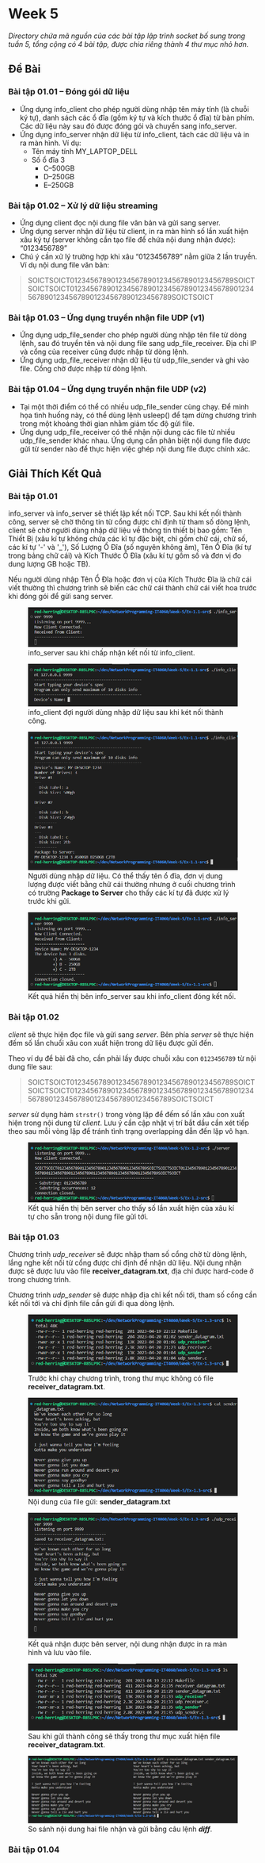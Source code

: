 # Week 5

*Directory chứa mã nguồn của các bài tập lập trình socket bố sung trong tuần 5, tổng cộng có 4 bài tập, được chia riêng thành 4 thư mục nhỏ hơn.*

## Đề Bài

### Bài tập 01.01 – Đóng gói dữ liệu

* Ứng dụng info_client cho phép người dùng nhập tên máy tính (là chuỗi ký tự), danh sách các ổ đĩa (gồm ký tự và kích thước ổ đĩa) từ bàn phím. Các dữ liệu này sau đó được đóng gói và chuyển sang info_server.
* Ứng dụng info_server nhận dữ liệu từ info_client, tách các dữ liệu và in ra màn hình. Ví dụ:
    + Tên máy tính MY_LAPTOP_DELL
    + Số ổ đĩa 3 
        * C–500GB 
        * D–250GB
        * E–250GB

### Bài tập 01.02 – Xử lý dữ liệu streaming

* Ứng dụng client đọc nội dung file văn bản và gửi sang server.
* Ứng dụng server nhận dữ liệu từ client, in ra màn hình số lần xuất hiện xâu ký tự (server không cần tạo file để chứa nội dung nhận được): “0123456789”
* Chú ý cần xử lý trường hợp khi xâu “0123456789” nằm giữa 2 lần truyền. Ví dụ nội dung file văn bản:

> SOICTSOICT0123456789012345678901234567890123456789SOICTSOICTSOICT01234567890123456789012345678901234567890123456789012345678901234567890123456789SOICTSOICT

### Bài tập 01.03 – Ứng dụng truyền nhận file UDP (v1)

* Ứng dụng udp_file_sender cho phép người dùng nhập tên file từ dòng lệnh, sau đó truyền tên và nội dung file sang udp_file_receiver. Địa chỉ IP và cổng của receiver cũng được nhập từ dòng lệnh.
* Ứng dụng udp_file_receiver nhận dữ liệu từ udp_file_sender và ghi vào file. Cổng chờ được nhập từ dòng lệnh.

### Bài tập 01.04 – Ứng dụng truyền nhận file UDP (v2)

* Tại một thời điểm có thể có nhiều udp_file_sender cùng chạy. Để minh họa tình huống này, có thể dùng lệnh usleep() để tạm dừng chương trình trong một khoảng thời gian nhằm giảm tốc độ gửi file.
* Ứng dụng udp_file_receiver có thể nhận nội dung các file từ nhiều udp_file_sender khác nhau. Ứng dụng cần phân biệt nội dung file được gửi từ sender nào để thực hiện việc ghép nội dung file được chính xác.

## Giải Thích Kết Quả 

### Bài tập 01.01

info_server và info_server sẽ thiết lập kết nối TCP. Sau khi kết nối thành công, server sẽ chờ thông tin từ cổng được chỉ định từ tham số dòng lệnh, client sẽ chờ người dùng nhập dữ liệu về thông tin thiết bị bao gồm: Tên Thiết Bị (xâu kí tự không chứa các kĩ tự đặc biệt, chỉ gồm chữ cái, chữ số, các kí tự '-' và '_'), Số Lượng Ổ Đĩa (số nguyên không âm), Tên Ổ Đĩa (kí tự trong bảng chữ cái) và Kích Thước Ổ Đĩa (xâu kí tự gồm số và đơn vị đo dung lượng GB hoặc TB). 

Nếu người dùng nhập Tên Ổ Đĩa hoặc đơn vị của Kích Thước Đĩa là chữ cái viết thường thì chương trình sẽ biến các chữ cái thành chữ cái viết hoa trước khi đóng gói để gửi sang server.

<figure>
  <img src="../_img/W5-e11-info-server-demo1.png" alt="Server Accepting"/>
  <figcaption>info_server sau khi chấp nhận kết nối từ info_client.</figcaption>
</figure>

<figure>
  <img src="../_img/W5-e11-info-client-demo1.png" alt="Client connected"/>
  <figcaption>info_client đợi người dùng nhập dữ liệu sau khi két nối thành công.</figcaption>
</figure>

<figure>
  <img src="../_img/W5-e11-info-client-demo2.png" alt="User Input"/>
  <figcaption>Người dùng nhập dữ liệu. Có thể thấy tên ổ đĩa, đơn vị dung lượng được viết bằng chữ cái thường nhưng ở cuối chương trình có trường <b>Package to Server</b> cho thấy các kí tự đã được xử lý trước khi gửi.</figcaption>
</figure>

<figure>
  <img src="../_img/W5-e11-info-server-demo2.png" alt="Server Result"/>
  <figcaption>Kết quả hiển thị bên info_server sau khi info_client đóng kết nối.</figcaption>
</figure>

### Bài tập 01.02

*client* sẽ thực hiện đọc file và gửi sang *server*. Bên phía *server* sẽ thực hiện đếm số lần chuổi xâu con xuất hiện trong dữ liệu được gửi đến.

Theo ví dụ để bài đã cho, cần phải lấy được chuỗi xâu con `0123456789` từ nội dung file sau:

> SOICTSOICT0123456789012345678901234567890123456789SOICTSOICTSOICT01234567890123456789012345678901234567890123456789012345678901234567890123456789SOICTSOICT

*server* sử dụng hàm `strstr()` trong vòng lặp để đếm số lần xâu con xuất hiện trong nội dung từ *client*. Lưu ý cần cập nhật vị trí bắt dầu cần xét tiếp theo sau mỗi vòng lặp để tránh tình trạng overlapping dẫn đến lặp vô hạn.

<figure>
  <img src="../_img/W5-e12-server-result.png" alt="Result on server side"/>
  <figcaption>Kết quả hiển thị bên server cho thấy số lần xuất hiện của xâu kí tự cho sẵn trong nội dung file gửi tới.</figcaption>
</figure>

### Bài tập 01.03

Chương trình *udp_receiver* sẽ được nhập tham số cổng chờ từ dòng lệnh, lắng nghe kết nối từ cổng được chỉ định để nhận dữ liệu. Nội dung nhận được sẽ được lưu vào file **receiver_datagram.txt**, địa chỉ được hard-code ở trong chương trình. 

Chương trình *udp_sender* sẽ được nhập địa chỉ kết nối tới, tham số cổng cần kết nối tới và chỉ định file cần gửi đi qua dòng lệnh. 

<figure>
  <img src="../_img/W5-e13-before.png" alt="Before Running"/>
  <figcaption>Trước khi chạy chương trình, trong thư mục không có file <b>receiver_datagram.txt</b>.</figcaption>
</figure>

<figure>
  <img src="../_img/W5-e13-sender-datagram.png" alt="Sender datagram content"/>
  <figcaption>Nội dung của file gửi: <b>sender_datagram.txt</b></figcaption>
</figure>

<figure>
  <img src="../_img/W5-e13-received.png" alt="Server Recevied"/>
  <figcaption>Kết quả nhận được bên server, nội dung nhận được in ra màn hình và lưu vào file.</figcaption>
</figure>

<figure>
  <img src="../_img/W5-e13-after.png" alt="After Running"/>
  <figcaption>Sau khi gửi thành công sẽ thấy trong thư mục xuất hiện file <b>receiver_datagram.txt</b>.</figcaption>
</figure>

<figure>
  <img src="../_img/W5-e13-comparison.png" alt="Files Diff"/>
  <figcaption>So sánh nội dung hai file nhận và gửi bằng câu lệnh <b><i>diff</i></b>.</figcaption>
</figure>

### Bài tập 01.04